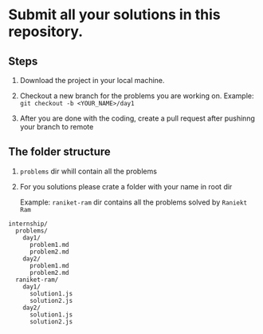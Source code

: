# Submit all your solutions in this repository.

## Steps

1. Download the project in your local machine.

2. Checkout a new branch for the problems you are working on.
    Example: `git checkout -b <YOUR_NAME>/day1`

3. After you are done with the coding, create a pull request after pushinng your branch to remote


## The folder structure

1. `problems` dir whill contain all the problems
2. For you solutions please crate a folder with your name in root dir

    Example: `raniket-ram` dir contains all the problems solved by `Raniekt Ram`
  ```
  internship/
    problems/
      day1/
        problem1.md
        problem2.md
      day2/
        problem1.md
        problem2.md
    raniket-ram/
      day1/
        solution1.js
        solution2.js
      day2/
        solution1.js
        solution2.js
  ```
